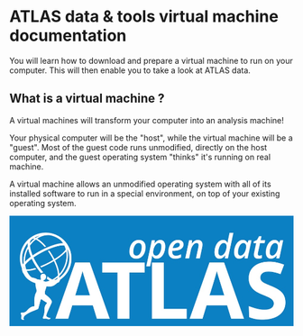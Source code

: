 # ATLAS data & tools virtual machine documentation

You will learn how to download and prepare a virtual machine to run on your computer.  This will then enable you to take a look at ATLAS data.

## What is a virtual machine ?

A virtual machines will transform your computer into an analysis machine!

Your physical computer will be the "host", while the virtual machine will be a "guest". Most of the guest code runs unmodified, directly on the host computer, and the guest operating system "thinks" it's running on real machine.

A virtual machine allows an unmodified operating system with all of its installed software to run in a special environment, on top of your existing operating system. 


![](pictures/opendataLogo.jpg)

